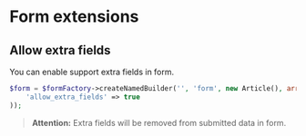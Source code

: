 Form extensions
===============

Allow extra fields
------------------

You can enable support extra fields in form.

```php
$form = $formFactory->createNamedBuilder('', 'form', new Article(), array(
    'allow_extra_fields' => true
));
```

> **Attention:** Extra fields will be removed from submitted data in form.
